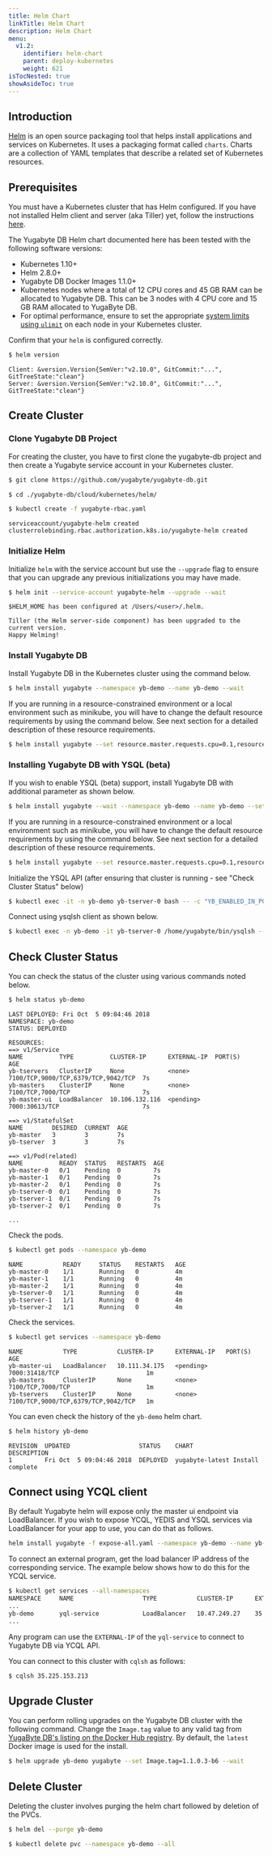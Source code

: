 ```yaml
---
title: Helm Chart
linkTitle: Helm Chart
description: Helm Chart
menu:
  v1.2:
    identifier: helm-chart
    parent: deploy-kubernetes
    weight: 621
isTocNested: true
showAsideToc: true
---
```


## Introduction

[Helm](https://helm.sh/) is an open source packaging tool that helps install applications and services on Kubernetes. It uses a packaging format called `charts`. Charts are a collection of YAML templates that describe a related set of Kubernetes resources.

## Prerequisites

You must have a Kubernetes cluster that has Helm configured. If you have not installed Helm client and server (aka Tiller) yet, follow the instructions [here](https://docs.helm.sh/using_helm/#installing-helm).

The Yugabyte DB Helm chart documented here has been tested with the following software versions:

- Kubernetes 1.10+
- Helm 2.8.0+
- Yugabyte DB Docker Images 1.1.0+
- Kubernetes nodes where a total of 12 CPU cores and 45 GB RAM can be allocated to Yugabyte DB. This can be 3 nodes with 4 CPU core and 15 GB RAM allocated to YugaByte DB.
- For optimal performance, ensure to set the appropriate [system limits using `ulimit`](../../manual-deployment/system-config/#setting-ulimits/) on each node in your Kubernetes cluster.

Confirm that your `helm` is configured correctly.

```sh
$ helm version
```

```
Client: &version.Version{SemVer:"v2.10.0", GitCommit:"...", GitTreeState:"clean"}
Server: &version.Version{SemVer:"v2.10.0", GitCommit:"...", GitTreeState:"clean"}
```

## Create Cluster

### Clone Yugabyte DB Project

For creating the cluster, you have to first clone the yugabyte-db project and then create a Yugabyte service account in your Kubernetes cluster.

```sh
$ git clone https://github.com/yugabyte/yugabyte-db.git
```

```sh
$ cd ./yugabyte-db/cloud/kubernetes/helm/
```

```sh
$ kubectl create -f yugabyte-rbac.yaml
```

```
serviceaccount/yugabyte-helm created
clusterrolebinding.rbac.authorization.k8s.io/yugabyte-helm created
```

### Initialize Helm

Initialize `helm` with the service account but use the `--upgrade` flag to ensure that you can upgrade any previous initializations you may have made.

```sh
$ helm init --service-account yugabyte-helm --upgrade --wait
```

```
$HELM_HOME has been configured at /Users/<user>/.helm.

Tiller (the Helm server-side component) has been upgraded to the current version.
Happy Helming!
```

### Install Yugabyte DB

Install Yugabyte DB in the Kubernetes cluster using the command below.

```sh
$ helm install yugabyte --namespace yb-demo --name yb-demo --wait
```

If you are running in a resource-constrained environment or a local environment such as minikube, you will have to change the default resource requirements by using the command below. See next section for a detailed description of these resource requirements.

```sh
$ helm install yugabyte --set resource.master.requests.cpu=0.1,resource.master.requests.memory=0.2Gi,resource.tserver.requests.cpu=0.1,resource.tserver.requests.memory=0.2Gi --namespace yb-demo --name yb-demo
```

### Installing Yugabyte DB with YSQL (beta)
If you wish to enable YSQL (beta) support, install Yugabyte DB with additional parameter as shown below.

```sh
$ helm install yugabyte --wait --namespace yb-demo --name yb-demo --set "enablePostgres=true"
```

If you are running in a resource-constrained environment or a local environment such as minikube, you will have to change the default resource requirements by using the command below. See next section for a detailed description of these resource requirements.

```sh
$ helm install yugabyte --set resource.master.requests.cpu=0.1,resource.master.requests.memory=0.2Gi,resource.tserver.requests.cpu=0.1,resource.tserver.requests.memory=0.2Gi --namespace yb-demo --name yb-demo --set "enablePostgres=true"
```

Initialize the YSQL API (after ensuring that cluster is running - see "Check Cluster Status" below)

```sh
$ kubectl exec -it -n yb-demo yb-tserver-0 bash -- -c "YB_ENABLED_IN_POSTGRES=1 FLAGS_pggate_master_addresses=yb-master-0.yb-masters.yb-demo.svc.cluster.local:7100,yb-master-1.yb-masters.yb-demo.svc.cluster.local:7100,yb-master-2.yb-masters.yb-demo.svc.cluster.local:7100 /home/yugabyte/postgres/bin/initdb -D /tmp/yb_pg_initdb_tmp_data_dir -U postgres"
```

Connect using ysqlsh client as shown below.

```sh
$ kubectl exec -n yb-demo -it yb-tserver-0 /home/yugabyte/bin/ysqlsh -- -h yb-tserver-0.yb-tservers.yb-demo 
```

## Check Cluster Status

You can check the status of the cluster using various commands noted below.

```sh
$ helm status yb-demo
```

```
LAST DEPLOYED: Fri Oct  5 09:04:46 2018
NAMESPACE: yb-demo
STATUS: DEPLOYED

RESOURCES:
==> v1/Service
NAME          TYPE          CLUSTER-IP      EXTERNAL-IP  PORT(S)                              AGE
yb-tservers   ClusterIP     None            <none>       7100/TCP,9000/TCP,6379/TCP,9042/TCP  7s
yb-masters    ClusterIP     None            <none>       7100/TCP,7000/TCP                    7s
yb-master-ui  LoadBalancer  10.106.132.116  <pending>    7000:30613/TCP                       7s

==> v1/StatefulSet
NAME        DESIRED  CURRENT  AGE
yb-master   3        3        7s
yb-tserver  3        3        7s

==> v1/Pod(related)
NAME          READY  STATUS   RESTARTS  AGE
yb-master-0   0/1    Pending  0         7s
yb-master-1   0/1    Pending  0         7s
yb-master-2   0/1    Pending  0         7s
yb-tserver-0  0/1    Pending  0         7s
yb-tserver-1  0/1    Pending  0         7s
yb-tserver-2  0/1    Pending  0         7s

...
```
Check the pods.

```sh
$ kubectl get pods --namespace yb-demo
```

```
NAME           READY     STATUS    RESTARTS   AGE
yb-master-0    1/1       Running   0          4m
yb-master-1    1/1       Running   0          4m
yb-master-2    1/1       Running   0          4m
yb-tserver-0   1/1       Running   0          4m
yb-tserver-1   1/1       Running   0          4m
yb-tserver-2   1/1       Running   0          4m
```
Check the services.

```sh
$ kubectl get services --namespace yb-demo
```

```
NAME           TYPE           CLUSTER-IP      EXTERNAL-IP   PORT(S)                               AGE
yb-master-ui   LoadBalancer   10.111.34.175   <pending>     7000:31418/TCP                        1m
yb-masters     ClusterIP      None            <none>        7100/TCP,7000/TCP                     1m
yb-tservers    ClusterIP      None            <none>        7100/TCP,9000/TCP,6379/TCP,9042/TCP   1m
```

You can even check the history of the `yb-demo` helm chart.

```sh
$ helm history yb-demo
```

```
REVISION  UPDATED                   STATUS    CHART           DESCRIPTION     
1         Fri Oct  5 09:04:46 2018  DEPLOYED  yugabyte-latest Install complete
```

## Connect using YCQL client

By default Yugabyte helm will expose only the master ui endpoint via LoadBalancer. If you wish to expose YCQL, YEDIS and YSQL services via LoadBalancer for your app to use, you can do that as follows.

```sh
helm install yugabyte -f expose-all.yaml --namespace yb-demo --name yb-demo --wait
```

To connect an external program, get the load balancer IP address of the corresponding service. The example below shows how to do this for the YCQL service.

```sh
$ kubectl get services --all-namespaces
NAMESPACE     NAME                   TYPE           CLUSTER-IP      EXTERNAL-IP      PORT(S)               AGE
...
yb-demo       yql-service            LoadBalancer   10.47.249.27    35.225.153.213   9042:30940/TCP        2m
...
```

Any program can use the `EXTERNAL-IP` of the `yql-service` to connect to Yugabyte DB via YCQL API.

You can connect to this cluster with `cqlsh` as follows:

```sh
$ cqlsh 35.225.153.213
```

## Upgrade Cluster

You can perform rolling upgrades on the Yugabyte DB cluster with the following command. Change the `Image.tag` value to any valid tag from [YugaByte DB's listing on the Docker Hub registry](https://hub.docker.com/r/yugabytedb/yugabyte/tags/). By default, the `latest` Docker image is used for the install.

```sh
$ helm upgrade yb-demo yugabyte --set Image.tag=1.1.0.3-b6 --wait
```

## Delete Cluster

Deleting the cluster involves purging the helm chart followed by deletion of the PVCs.

```sh
$ helm del --purge yb-demo
```

```sh
$ kubectl delete pvc --namespace yb-demo --all
```
